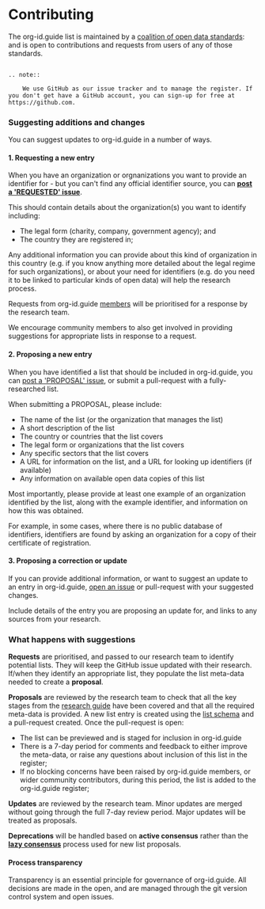 Contributing
============

The org-id.guide list is maintained by a [coalition of open data standards](members.md): and is open to contributions and requests from users of any of those standards. 

```eval_rst

.. note:: 
    
    We use GitHub as our issue tracker and to manage the register. If you don't get have a GitHub account, you can sign-up for free at https://github.com. 
```

### Suggesting additions and changes

You can suggest updates to org-id.guide in a number of ways. 

#### 1. Requesting a new entry

When you have an organization or orgnanizations you want to provide an identifier for - but you can't find any official identifier source, you can **[post a 'REQUESTED' issue](http://github.com/org-id/register/issues/new?title=REQUEST:%20[Organization%20in%20Country]&body=%3C!--%20%2B%2B%2B%20TEMPLATE%201%3A%20REQUEST%20A%20LIST%20%2B%2B%2B%20--%3E%0A%3C!--%20You%20have%20an%20organization%2Forganization%20to%20identify.%20You%20need%20researchers%20to%20find%20a%20suitable%20list.%20--%3E%0A%0A%23%23%20Request%0A%0A**What%20type%20of%20organization%20do%20you%20want%20identifiers%20for%3F**%20%5B%20Government%20%2F%20NGO%20or%20Charity%20%2F%20Government%20%2F%20other%5D%0A%0A**In%20which%20countries%20are%20the%20organizations%20you%20want%20identifiers%20for%20based%3F**%3A%20%0A%0A**Do%20you%20have%20examples%20of%20organizations%20you%20need%20identifiers%20for%3F**%0A%0A%3C!--%20Providing%20one%20or%20more%20examples%20of%20organisations%20helps%20the%20research%20process%20%20--%3E)**.

This should contain details about the organization(s) you want to identify including:

* The legal form (charity, company, government agency); and
* The country they are registered in;

Any additional information you can provide about this kind of organization in this country (e.g. if you know anything more detailed about the legal regime for such organizations), or about your need for identifiers (e.g. do you need it to be linked to particular kinds of open data) will help the research process.

Requests from org-id.guide [members](members.md) will be prioritised for a response by the research team.

We encourage community members to also get involved in providing suggestions for appropriate lists in response to a request. 

#### 2. Proposing a new entry

When you have identified a list that should be included in org-id.guide, you can [post a 'PROPOSAL' issue](http://github.com/org-id/register/issues/new?title=PROPOSAL:%20[List%20name%20and%20suggested%20CODE]&body=%3C!--%20You%20have%20found%20a%20list%20or%20organization%20identifiers%2C%20and%20want%20to%20propose%20it%20for%20inclusion%20on%20org-id.guide--%3E%0A%0A%3C!--Please%20provide%20as%20many%20details%20as%20you%20can%20--%3E%0A%0A%23%23%20Proposal%0A%0A**The%20name%20of%20the%20list%2C%20or%20the%20organization%20that%20manages%20the%20list**%0A%0A**A%20suggested%20code%20for%20the%20list%20%5Boptional%5D**%0A%0A**A%20short%20description%20of%20the%20list**%0A%0A**The%20country%20or%20countries%20that%20the%20list%20covers**%0A%0A**The%20legal%20form%20or%20organizations%20that%20the%20list%20covers**%0A%0A**Any%20specific%20sectors%20that%20the%20list%20covers**%0A%0A**A%20URL%20for%20information%20on%20the%20list%2C%20and%20a%20URL%20for%20looking%20up%20identifiers%20%5Bif%20available%5D**%0A%0A**Any%20information%20on%20available%20open%20data%20copies%20of%20this%20list**%0A%0A**One%20or%20more%20examples%20of%20identifier%20from%20this%20list%2C%20and%20how%20you%20found%20them**), or submit a pull-request with a fully-researched list. 

<!-- TODO : ADD LINK ABOVE TO HOW TO MAKE PULL REQUESTS -->

When submitting a PROPOSAL, please include:

* The name of the list (or the organization that manages the list)
* A short description of the list
* The country or countries that the list covers
* The legal form or organizations that the list covers
* Any specific sectors that the list covers
* A URL for information on the list, and a URL for looking up identifiers (if available)
* Any information on available open data copies of this list

Most importantly, please provide at least one example of an organization identified by the list, along with the example identifier, and information on how this was obtained.

For example, in some cases, where there is no public database of identifiers, identifiers are found by asking an organization for a copy of their certificate of registration. 


#### 3. Proposing a correction or update

If you can provide additional information, or want to suggest an update to an entry in org-id.guide, [open an issue](http://github.com/org-id/register/issues/new?title=UPDATE) or pull-request with your suggested changes.

Include details of the entry you are proposing an update for, and links to any sources from your research.

### What happens with suggestions

**Requests** are prioritised, and passed to our research team to identify potential lists. They will keep the GitHub issue updated with their research. If/when they identify an appropriate list, they populate the list meta-data needed to create a **proposal**.

**Proposals** are reviewed by the research team to check that all the key stages from the [research guide](research.md) have been covered and that all the required meta-data is provided. A new list entry is created using the [list schema](schema.md) and a pull-request created. Once the pull-request is open:

* The list can be previewed and is staged for inclusion in org-id.guide
* There is a 7-day period for comments and feedback to either improve the meta-data, or raise any questions about inclusion of this list in the register;
* If no blocking concerns have been raised by org-id.guide members, or wider community contributors, during this period, the list is added to the org-id.guide register;

**Updates** are reviewed by the research team. Minor updates are merged without going through the full 7-day review period. Major updates will be treated as proposals.

**Deprecations** will be handled based on **active consensus** rather than the **[lazy consensus](https://openoffice.apache.org/docs/governance/lazyConsensus.html)** process used for new list proposals. 

#### Process transparency

Transparency is an essential principle for governance of org-id.guide. All decisions are made in the open, and are managed through the git version control system and open issues.

<!--TODO: RESEARCH LINK -->


